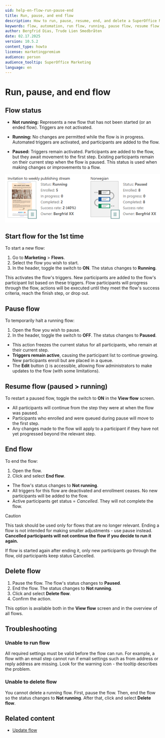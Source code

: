 ```yaml
---
uid: help-en-flow-run-pause-end
title: Run, pause, and end flow
description: How to run, pause, resume, end, and delete a SuperOffice Marketing automation flow.
keywords: flow, automation, run flow, running, pause flow, resume flow, end flow, delete flow, flow status
author: Bergfrid Dias, Trude Lien Smedbråten
date: 02.17.2025
version: 10.5.2
content_type: howto
license: marketingpremium
audience: person
audience_tooltip: SuperOffice Marketing
language: en
---
```


# Run, pause, and end flow

## <a id="status"></a>Flow status

* **Not running:** Represents a new flow that has not been started (or an ended flow). Triggers are not activated.

* **Running:** No changes are permitted while the flow is in progress. Automated triggers are activated, and participants are added to the flow.

* **Paused:** Triggers remain activated. Participants are added to the flow, but they await movement to the first step. Existing participants remain on their current step when the flow is paused. This status is used when making changes or improvements to a flow.

![Marketing flows with different status and stats -screenshot][img1]

## Start flow for the 1st time

To start a new flow:

1. Go to **Marketing** > **Flows**.
1. Select the flow you wish to start.
1. In the header, toggle the switch to **ON**. The status changes to **Running**.

This activates the flow's triggers. New participants are added to the flow's participant list based on these triggers. Flow participants will progress through the flow, actions will be executed until they meet the flow's success criteria, reach the finish step, or drop out.

## Pause flow

To temporarily halt a running flow:

1. Open the flow you wish to pause.
1. In the header, toggle the switch to **OFF**. The status changes to **Paused**.

* This action freezes the current status for all participants, who remain at their current step.
* **Triggers remain active**, causing the participant list to continue growing. New participants enroll but are placed in a queue.
* The **Edit** button (<i class="ph ph-pencil-simple" aria-hidden="true"></i>) is accessible, allowing flow administrators to make updates to the flow (with some limitations).

## Resume flow (paused > running)

To restart a paused flow, toggle the switch to **ON** in the **View flow** screen.

* All participants will continue from the step they were at when the flow was paused.
* Participants who enrolled and were queued during pause will move to the first step.
* Any changes made to the flow will apply to a participant if they have not yet progressed beyond the relevant step.

## End flow

To end the flow:

1. Open the flow.
1. Click <i class="ph ph-dots-three-circle-vertical" aria-label="Task menu"></i> and select **End flow**.

* The flow's status changes to **Not running**.
* All triggers for this flow are deactivated and enrollment ceases. No new participants will be added to the flow.
* Active participants get status = *Cancelled*. They will not complete the flow.

> [!CAUTION]
> This task should be used only for flows that are no longer relevant. Ending a flow is not intended for making smaller adjustments - use pause instead. **Cancelled participants will not continue the flow if you decide to run it again.**

If flow is started again after ending it, only new participants go through the flow, old participants keep status Cancelled.

## <a id="delete"></a>Delete flow

1. Pause the flow. The flow's status changes to **Paused**.
1. End the flow. The status changes to **Not running**.
1. Click <i class="ph ph-dots-three-circle-vertical" aria-label="Task menu"></i> and select **Delete flow**.
1. Confirm the action.

This option is available both in the **View flow** screen and in the overview of all flows.

## Troubleshooting

### Unable to run flow

All required settings must be valid before the flow can run. For example, a flow with an email step cannot run if email settings such as from address or reply address are missing. Look for the warning icon - the tooltip describes the problem.

### Unable to delete flow

You cannot delete a running flow. First, pause the flow. Then, end the flow so the status changes to **Not running**. After that, click <i class="ph ph-dots-three-circle-vertical" aria-label="Task menu"></i> and select **Delete flow**.

## Related content

* [Update flow][1]

<!-- Referenced links -->
[1]: update.md

<!-- Referenced images -->
[img1]: ../../../../media/loc/en/marketing/flow-status.png
